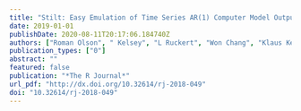 ```yaml
---
title: "Stilt: Easy Emulation of Time Series AR(1) Computer Model Output in Multidimensional Parameter Space"
date: 2019-01-01
publishDate: 2020-08-11T20:17:06.184740Z
authors: ["Roman Olson", " Kelsey", "L Ruckert", "Won Chang", "Klaus Keller", "Murali Haran", "Soon-Il An"]
publication_types: ["0"]
abstract: ""
featured: false
publication: "*The R Journal*"
url_pdf: "http://dx.doi.org/10.32614/rj-2018-049"
doi: "10.32614/rj-2018-049"
---
```


